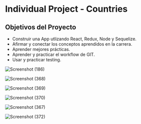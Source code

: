 
# Individual Project - Countries

## Objetivos del Proyecto

- Construir una App utlizando React, Redux, Node y Sequelize.
- Afirmar y conectar los conceptos aprendidos en la carrera.
- Aprender mejores prácticas.
- Aprender y practicar el workflow de GIT.
- Usar y practicar testing.


![Screenshot (186)](https://user-images.githubusercontent.com/77625247/127350237-a4862931-119d-4805-9b7a-677fe406fa99.png)

![Screenshot (368)](https://user-images.githubusercontent.com/77625247/131026189-49669f5b-5574-42e9-90b9-afa8c7fa8e29.png)

![Screenshot (369)](https://user-images.githubusercontent.com/77625247/131026214-56752a10-72f1-4357-b997-78af8173124e.png)

![Screenshot (370)](https://user-images.githubusercontent.com/77625247/131026226-f73af57d-c99b-4edd-817d-add47617323e.png)

![Screenshot (367)](https://user-images.githubusercontent.com/77625247/131026240-0ea801bf-7dde-4da8-8048-cba9f7a60a50.png)

![Screenshot (372)](https://user-images.githubusercontent.com/77625247/131026247-c51e02ce-e7e8-470c-8f59-9b902d3c93c3.png)



